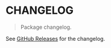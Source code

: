 # CHANGELOG

> Package changelog.

See [GitHub Releases](https://github.com/stdlib-js/array-to-fancy/releases) for the changelog.